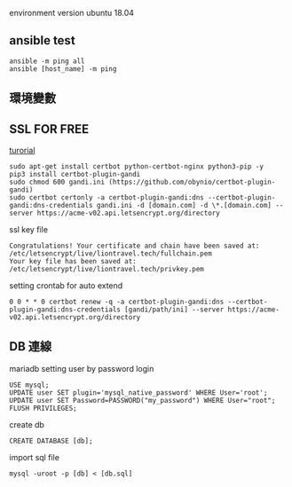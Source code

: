 environment version ubuntu 18.04

## ansible test

```
ansible -m ping all
ansible [host_name] -m ping
```

## 環境變數

## SSL FOR FREE

[turorial](https://andyyou.github.io/2019/04/13/how-to-use-certbot/)

```
sudo apt-get install certbot python-certbot-nginx python3-pip -y
pip3 install certbot-plugin-gandi
sudo chmod 600 gandi.ini (https://github.com/obynio/certbot-plugin-gandi)
sudo certbot certonly -a certbot-plugin-gandi:dns --certbot-plugin-gandi:dns-credentials gandi.ini -d [domain.com] -d \*.[domain.com] --server https://acme-v02.api.letsencrypt.org/directory
```

ssl key file

```
Congratulations! Your certificate and chain have been saved at:
/etc/letsencrypt/live/liontravel.tech/fullchain.pem
Your key file has been saved at:
/etc/letsencrypt/live/liontravel.tech/privkey.pem
```

setting crontab for auto extend

```
0 0 * * 0 certbot renew -q -a certbot-plugin-gandi:dns --certbot-plugin-gandi:dns-credentials [gandi/path/ini] --server https://acme-v02.api.letsencrypt.org/directory
```

## DB 連線

mariadb setting user by password login

```
USE mysql;
UPDATE user SET plugin='mysql_native_password' WHERE User='root';
UPDATE user SET Password=PASSWORD("my_password") WHERE User="root";
FLUSH PRIVILEGES;
```

create db

```
CREATE DATABASE [db];
```

import sql file

```
mysql -uroot -p [db] < [db.sql]
```
